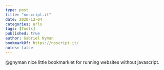 ```yaml
---
type: post
title: "noscript.it"
date: 2020-12-04
categories: urls
tags: [Tools]
published: true
author: Gabriel Nyman
bookmarkOf: https://noscript.it/
notes: false
---
```


@gnyman nice little bookmarklet for running websites without javascript.